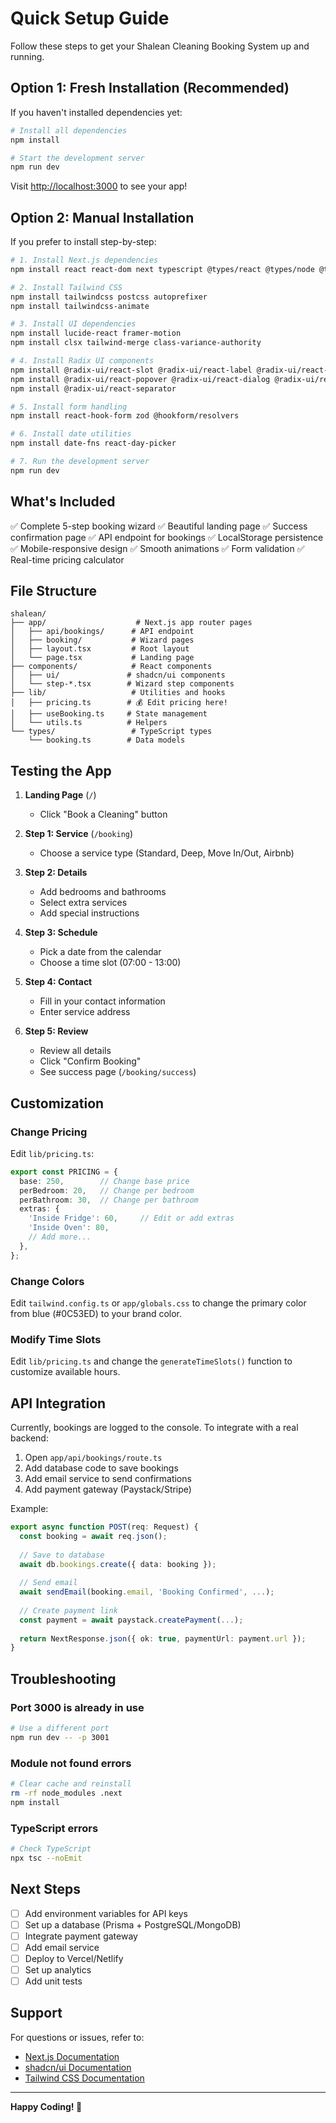 # Quick Setup Guide

Follow these steps to get your Shalean Cleaning Booking System up and running.

## Option 1: Fresh Installation (Recommended)

If you haven't installed dependencies yet:

```bash
# Install all dependencies
npm install

# Start the development server
npm run dev
```

Visit [http://localhost:3000](http://localhost:3000) to see your app!

## Option 2: Manual Installation

If you prefer to install step-by-step:

```bash
# 1. Install Next.js dependencies
npm install react react-dom next typescript @types/react @types/node @types/react-dom

# 2. Install Tailwind CSS
npm install tailwindcss postcss autoprefixer
npm install tailwindcss-animate

# 3. Install UI dependencies
npm install lucide-react framer-motion
npm install clsx tailwind-merge class-variance-authority

# 4. Install Radix UI components
npm install @radix-ui/react-slot @radix-ui/react-label @radix-ui/react-select
npm install @radix-ui/react-popover @radix-ui/react-dialog @radix-ui/react-checkbox
npm install @radix-ui/react-separator

# 5. Install form handling
npm install react-hook-form zod @hookform/resolvers

# 6. Install date utilities
npm install date-fns react-day-picker

# 7. Run the development server
npm run dev
```

## What's Included

✅ Complete 5-step booking wizard
✅ Beautiful landing page
✅ Success confirmation page
✅ API endpoint for bookings
✅ LocalStorage persistence
✅ Mobile-responsive design
✅ Smooth animations
✅ Form validation
✅ Real-time pricing calculator

## File Structure

```
shalean/
├── app/                    # Next.js app router pages
│   ├── api/bookings/      # API endpoint
│   ├── booking/           # Wizard pages
│   ├── layout.tsx         # Root layout
│   └── page.tsx           # Landing page
├── components/            # React components
│   ├── ui/               # shadcn/ui components
│   └── step-*.tsx        # Wizard step components
├── lib/                   # Utilities and hooks
│   ├── pricing.ts        # 💰 Edit pricing here!
│   ├── useBooking.ts     # State management
│   └── utils.ts          # Helpers
└── types/                 # TypeScript types
    └── booking.ts        # Data models
```

## Testing the App

1. **Landing Page** (`/`)
   - Click "Book a Cleaning" button

2. **Step 1: Service** (`/booking`)
   - Choose a service type (Standard, Deep, Move In/Out, Airbnb)

3. **Step 2: Details**
   - Add bedrooms and bathrooms
   - Select extra services
   - Add special instructions

4. **Step 3: Schedule**
   - Pick a date from the calendar
   - Choose a time slot (07:00 - 13:00)

5. **Step 4: Contact**
   - Fill in your contact information
   - Enter service address

6. **Step 5: Review**
   - Review all details
   - Click "Confirm Booking"
   - See success page (`/booking/success`)

## Customization

### Change Pricing

Edit `lib/pricing.ts`:

```typescript
export const PRICING = {
  base: 250,        // Change base price
  perBedroom: 20,   // Change per bedroom
  perBathroom: 30,  // Change per bathroom
  extras: {
    'Inside Fridge': 60,     // Edit or add extras
    'Inside Oven': 80,
    // Add more...
  },
};
```

### Change Colors

Edit `tailwind.config.ts` or `app/globals.css` to change the primary color from blue (#0C53ED) to your brand color.

### Modify Time Slots

Edit `lib/pricing.ts` and change the `generateTimeSlots()` function to customize available hours.

## API Integration

Currently, bookings are logged to the console. To integrate with a real backend:

1. Open `app/api/bookings/route.ts`
2. Add database code to save bookings
3. Add email service to send confirmations
4. Add payment gateway (Paystack/Stripe)

Example:
```typescript
export async function POST(req: Request) {
  const booking = await req.json();
  
  // Save to database
  await db.bookings.create({ data: booking });
  
  // Send email
  await sendEmail(booking.email, 'Booking Confirmed', ...);
  
  // Create payment link
  const payment = await paystack.createPayment(...);
  
  return NextResponse.json({ ok: true, paymentUrl: payment.url });
}
```

## Troubleshooting

### Port 3000 is already in use
```bash
# Use a different port
npm run dev -- -p 3001
```

### Module not found errors
```bash
# Clear cache and reinstall
rm -rf node_modules .next
npm install
```

### TypeScript errors
```bash
# Check TypeScript
npx tsc --noEmit
```

## Next Steps

- [ ] Add environment variables for API keys
- [ ] Set up a database (Prisma + PostgreSQL/MongoDB)
- [ ] Integrate payment gateway
- [ ] Add email service
- [ ] Deploy to Vercel/Netlify
- [ ] Set up analytics
- [ ] Add unit tests

## Support

For questions or issues, refer to:
- [Next.js Documentation](https://nextjs.org/docs)
- [shadcn/ui Documentation](https://ui.shadcn.com)
- [Tailwind CSS Documentation](https://tailwindcss.com/docs)

---

**Happy Coding! 🚀**

